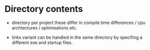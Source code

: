 # Directory contents

- directory per project these differ in compile time differences / cpu archtectures / optimisations etc.

- links variant can be handled in the same directory by specifing a different exe and startup files.
